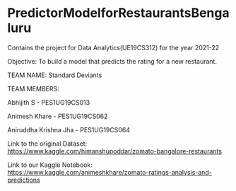 # PredictorModelforRestaurantsBengaluru
Contains the project for Data Analytics(UE19CS312) for the year 2021-22

Objective: To build a model that predicts the rating for a new restaurant.

TEAM NAME: Standard Deviants

TEAM MEMBERS:

Abhijith S - PES1UG19CS013

Animesh Khare - PES1UG19CS062

Aniruddha Krishna Jha - PES1UG19CS064

Link to the original Dataset: https://www.kaggle.com/himanshupoddar/zomato-bangalore-restaurants

Link to our Kaggle Notebook: https://www.kaggle.com/animeshkhare/zomato-ratings-analysis-and-predictions
